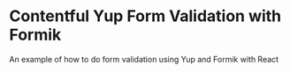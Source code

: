 # Contentful Yup Form Validation with Formik

An example of how to do form validation using Yup and Formik with React
